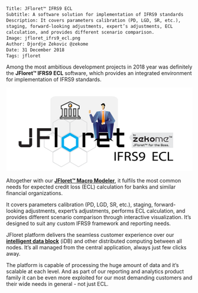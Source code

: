 ```.header
Title: JFloret™ IFRS9 ECL
Subtitle: A software solution for implementation of IFRS9 standards
Description: It covers parameters calibration (PD, LGD, SR, etc.), staging, forward-looking adjustments, expert’s adjustments, ECL calculation, and provides different scenario comparison.
Image: jfloret_ifrs9_ecl.png
Author: Djordje Zekovic @zekome
Date: 31 December 2018
Tags: jfloret
```

Among the most ambitious development projects in 2018 year was definitely the **JFloret™ IFRS9 ECL** software, which provides an integrated environment for implementation of IFRS9 standards.

![img](jfloret_ifrs9_ecl.png)

Altogether with our [**JFloret™ Macro Modeler**](/blog/jfloret-macro-modeler-released/), it fulfils the most common needs for expected credit loss (ECL) calculation for banks and similar financial organizations.

It covers parameters calibration (PD, LGD, SR, etc.), staging, forward-looking adjustments, expert’s adjustments, performs ECL calculation, and provides different scenario comparison through interactive visualization. It’s designed to suit any custom IFRS9 framework and reporting needs.

JFloret platform delivers the seamless customer experience over our [**intelligent data block**](/blog/intelligent-data-block/) (iDB) and other distributed computing between all nodes. It’s all managed from the central application, always just few clicks away. 

The platform is capable of processing the huge amount of data and it’s scalable at each level. And as part of our reporting and analytics product family it can be even more exploited for our most demanding customers and their wide  needs in general - not just ECL.

